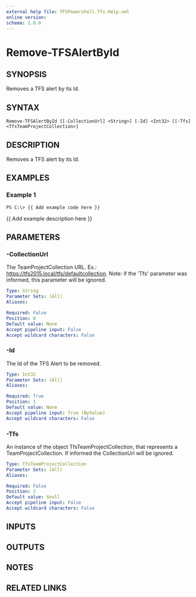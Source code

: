 ```yaml
---
external help file: TFSPowershell.Tfs.Help.xml
online version: 
schema: 2.0.0
---
```


# Remove-TFSAlertById

## SYNOPSIS
Removes a TFS alert by its Id.

## SYNTAX

```
Remove-TFSAlertById [[-CollectionUrl] <String>] [-Id] <Int32> [[-Tfs] <TfsTeamProjectCollection>]
```

## DESCRIPTION
Removes a TFS alert by its Id.

## EXAMPLES

### Example 1
```
PS C:\> {{ Add example code here }}
```

{{ Add example description here }}

## PARAMETERS

### -CollectionUrl
The TeamProjectCollection URL.
Ex.: https://tfs2015.local/tfs/defaultcollection. 
Note: if the 'Tfs' parameter was informed, this parameter will be ignored.

```yaml
Type: String
Parameter Sets: (All)
Aliases: 

Required: False
Position: 0
Default value: None
Accept pipeline input: False
Accept wildcard characters: False
```

### -Id
The Id of the TFS Alert to be removed.

```yaml
Type: Int32
Parameter Sets: (All)
Aliases: 

Required: True
Position: 1
Default value: None
Accept pipeline input: True (ByValue)
Accept wildcard characters: False
```

### -Tfs
An instance of the object TfsTeamProjectCollection, that represents a TeamProjectCollection.
If informed the CollectionUrl will be ignored.

```yaml
Type: TfsTeamProjectCollection
Parameter Sets: (All)
Aliases: 

Required: False
Position: 2
Default value: $null
Accept pipeline input: False
Accept wildcard characters: False
```

## INPUTS

## OUTPUTS

## NOTES

## RELATED LINKS


